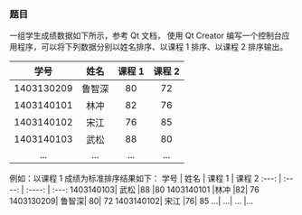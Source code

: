 ### 题目
一组学生成绩数据如下所示，参考 Qt 文档， 使用 Qt Creator 编写一个控制台应用程序，可以将下列数据分别以姓名排序、以课程 1 排序、以课程 2 排序输出。

学号 | 姓名 | 课程 1 | 课程 2
:---: | :----: | :----: | :---:
1403130209| 鲁智深| 80| 72
1403140101| 林冲| 82| 76
1403140102 |宋江 |76| 85
1403140103 |武松 |88 |80
... | ... | ...| ...

例如：以课程 1 成绩为标准排序结果如下：
学号 | 姓名 | 课程 1 | 课程 2
:---: | :----: | :----: | :---:
1403140103| 武松 |88 |80
1403140101 |林冲 |82| 76
1403130209| 鲁智深| 80| 72
1403140102| 宋江 |76| 85
…| …| … |…